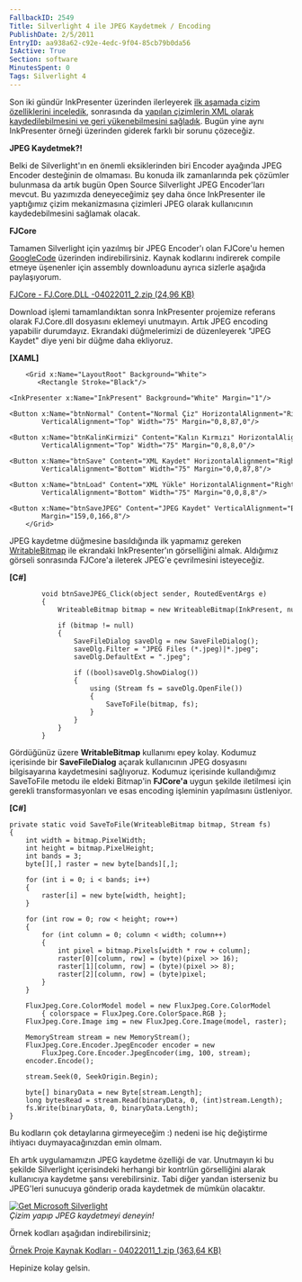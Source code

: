 ```yaml
---
FallbackID: 2549
Title: Silverlight 4 ile JPEG Kaydetmek / Encoding
PublishDate: 2/5/2011
EntryID: aa938a62-c92e-4edc-9f04-85cb79b0da56
IsActive: True
Section: software
MinutesSpent: 0
Tags: Silverlight 4
---
```

Son iki gündür InkPresenter üzerinden ilerleyerek [ilk aşamada çizim
özelliklerini
inceledik](http://daron.yondem.com/tr/post/e9816163-dc3a-4765-a1a4-fd62d627bf61),
sonrasında da [yapılan çizimlerin XML olarak kaydedilebilmesini ve geri
yükenebilmesini
sağladık](http://daron.yondem.com/tr/post/9ecd02b9-ebc9-49d6-a0bf-377b553f0a98).
Bugün yine aynı InkPresenter örneği üzerinden giderek farklı bir sorunu
çözeceğiz.

**JPEG Kaydetmek?!**

Belki de Silverlight'ın en önemli eksiklerinden biri Encoder ayağında
JPEG Encoder desteğinin de olmaması. Bu konuda ilk zamanlarında pek
çözümler bulunmasa da artık bugün Open Source Silverlight JPEG
Encoder'ları mevcut. Bu yazımızda deneyeceğimiz şey daha önce
InkPresenter ile yaptığımız çizim mekanizmasına çizimleri JPEG olarak
kullanıcının kaydedebilmesini sağlamak olacak.

**FJCore**

Tamamen Silverlight için yazılmış bir JPEG Encoder'ı olan FJCore'u hemen
[GoogleCode](http://code.google.com/p/fjcore/) üzerinden
indirebilirsiniz. Kaynak kodlarını indirerek compile etmeye üşenenler
için assembly downloadunu ayrıca sizlerle aşağıda paylaşıyorum.

[FJCore - FJ.Core.DLL -04022011\_2.zip (24,96
KB)](http://cdn.daron.yondem.com/assets/2549/04022011_2.zip)

Download işlemi tamamlandıktan sonra InkPresenter projemize referans
olarak FJ.Core.dll dosyasını eklemeyi unutmayın. Artık JPEG encoding
yapabilir durumdayız. Ekrandaki düğmelerimizi de düzenleyerek "JPEG
Kaydet" diye yeni bir düğme daha ekliyoruz.

**[XAML]**

``` {style="font-family: Consolas; font-size: 13; color: black; background: white;"}
    <Grid x:Name="LayoutRoot" Background="White">
       <Rectangle Stroke="Black"/>
       <InkPresenter x:Name="InkPresent" Background="White" Margin="1"/>
       <Button x:Name="btnNormal" Content="Normal Çiz" HorizontalAlignment="Right" 
        VerticalAlignment="Top" Width="75" Margin="0,8,87,0"/>
       <Button x:Name="btnKalinKirmizi" Content="Kalın Kırmızı" HorizontalAlignment="Right" 
        VerticalAlignment="Top" Width="75" Margin="0,8,8,0"/>
       <Button x:Name="btnSave" Content="XML Kaydet" HorizontalAlignment="Right" 
        VerticalAlignment="Bottom" Width="75" Margin="0,0,87,8"/>
       <Button x:Name="btnLoad" Content="XML Yükle" HorizontalAlignment="Right" 
        VerticalAlignment="Bottom" Width="75" Margin="0,0,8,8"/>
       <Button x:Name="btnSaveJPEG" Content="JPEG Kaydet" VerticalAlignment="Bottom" 
        Margin="159,0,166,8"/>
    </Grid>
```

JPEG kaydetme düğmesine basıldığında ilk yapmamız gereken
[WritableBitmap](http://daron.yondem.com/tr/post/8b42751d-bd28-4dde-9d78-5bae5933c73b)
ile ekrandaki InkPresenter'ın görselliğini almak. Aldığımız görseli
sonrasında FJCore'a ileterek JPEG'e çevrilmesini isteyeceğiz.

**[C\#]**

``` {style="font-family: Consolas; font-size: 13; color: black; background: white;"}
        void btnSaveJPEG_Click(object sender, RoutedEventArgs e)
        {
            WriteableBitmap bitmap = new WriteableBitmap(InkPresent, null);
 
            if (bitmap != null)
            {
                SaveFileDialog saveDlg = new SaveFileDialog();
                saveDlg.Filter = "JPEG Files (*.jpeg)|*.jpeg";
                saveDlg.DefaultExt = ".jpeg";
 
                if ((bool)saveDlg.ShowDialog())
                {
                    using (Stream fs = saveDlg.OpenFile())
                    {
                        SaveToFile(bitmap, fs);
                    }
                }
            }
        }
```

Gördüğünüz üzere **WritableBitmap** kullanımı epey kolay. Kodumuz
içerisinde bir **SaveFileDialog** açarak kullanıcının JPEG dosyasını
bilgisayarına kaydetmesini sağlıyoruz. Kodumuz içerisinde kullandığımız
SaveToFile metodu ile eldeki Bitmap'in **FJCore'a** uygun şekilde
iletilmesi için gerekli transformasyonları ve esas encoding işleminin
yapılmasını üstleniyor.

**[C\#]**

``` {style="font-family: Consolas; font-size: 13; color: black; background: white; margin-left: 40px;"}
private static void SaveToFile(WriteableBitmap bitmap, Stream fs)
{
    int width = bitmap.PixelWidth;
    int height = bitmap.PixelHeight;
    int bands = 3;
    byte[][,] raster = new byte[bands][,];
 
    for (int i = 0; i < bands; i++)
    {
        raster[i] = new byte[width, height];
    }
 
    for (int row = 0; row < height; row++)
    {
        for (int column = 0; column < width; column++)
        {
            int pixel = bitmap.Pixels[width * row + column];
            raster[0][column, row] = (byte)(pixel >> 16);
            raster[1][column, row] = (byte)(pixel >> 8);
            raster[2][column, row] = (byte)pixel;
        }
    }
 
    FluxJpeg.Core.ColorModel model = new FluxJpeg.Core.ColorModel 
        { colorspace = FluxJpeg.Core.ColorSpace.RGB };
    FluxJpeg.Core.Image img = new FluxJpeg.Core.Image(model, raster);
 
    MemoryStream stream = new MemoryStream();
    FluxJpeg.Core.Encoder.JpegEncoder encoder = new 
        FluxJpeg.Core.Encoder.JpegEncoder(img, 100, stream);
    encoder.Encode();
 
    stream.Seek(0, SeekOrigin.Begin);
 
    byte[] binaryData = new Byte[stream.Length];
    long bytesRead = stream.Read(binaryData, 0, (int)stream.Length);
    fs.Write(binaryData, 0, binaryData.Length);
}
```

Bu kodların çok detaylarına girmeyeceğim :) nedeni ise hiç değiştirme
ihtiyacı duymayacağınızdan emin olmam.

Eh artık uygulamamızın JPEG kaydetme özelliği de var. Unutmayın ki bu
şekilde Silverlight içerisindeki herhangi bir kontrlün görselliğini
alarak kullanıcıya kaydetme şansı verebilirsiniz. Tabi diğer yandan
isterseniz bu JPEG'leri sunucuya gönderip orada kaydetmek de mümkün
olacaktır.

[![Get Microsoft
Silverlight](http://go.microsoft.com/fwlink/?LinkId=161376)](http://go.microsoft.com/fwlink/?LinkID=149156&v=4.0.50826.0)\
*Çizim yapıp JPEG kaydetmeyi deneyin!*

Örnek kodları aşağıdan indirebilirsiniz;

[Örnek Proje Kaynak Kodları - 04022011\_1.zip (363,64
KB)](http://cdn.daron.yondem.com/assets/2549/04022011_1.zip)

Hepinize kolay gelsin.


